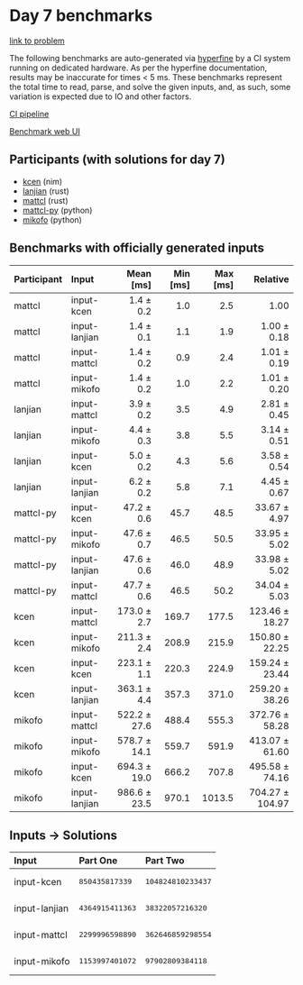 # Day 7 benchmarks

[link to problem](https://adventofcode.com/2024/day/7)

The following benchmarks are auto-generated via
[hyperfine](https://github.com/sharkdp/hyperfine) by a CI system running on
dedicated hardware. As per the hyperfine documentation, results may be
inaccurate for times < 5 ms. These benchmarks represent the total time to read,
parse, and solve the given inputs, and, as such, some variation is expected due
to IO and other factors.

[CI pipeline](http://ci.papercode.net:8080/teams/main/pipelines/aoc2024)

[Benchmark web UI](https://aoc.ancalagon.black)


## Participants (with solutions for day 7)

- [kcen](https://github.com/kcen/aoc2024) (nim)
- [lanjian](https://github.com/lanjian/aoc-2024) (rust)
- [mattcl](https://github.com/mattcl/aoc2024) (rust)
- [mattcl-py](https://github.com/mattcl/aoc2024-py) (python)
- [mikofo](https://github.com/mikofo/aoc2024) (python)


## Benchmarks with officially generated inputs

| Participant | Input | Mean [ms] | Min [ms] | Max [ms] | Relative |
|:---|:---|---:|---:|---:|---:|
| mattcl | input-kcen | 1.4 ± 0.2 | 1.0 | 2.5 | 1.00 |
| mattcl | input-lanjian | 1.4 ± 0.1 | 1.1 | 1.9 | 1.00 ± 0.18 |
| mattcl | input-mattcl | 1.4 ± 0.2 | 0.9 | 2.4 | 1.01 ± 0.19 |
| mattcl | input-mikofo | 1.4 ± 0.2 | 1.0 | 2.2 | 1.01 ± 0.20 |
| lanjian | input-mattcl | 3.9 ± 0.2 | 3.5 | 4.9 | 2.81 ± 0.45 |
| lanjian | input-mikofo | 4.4 ± 0.3 | 3.8 | 5.5 | 3.14 ± 0.51 |
| lanjian | input-kcen | 5.0 ± 0.2 | 4.3 | 5.6 | 3.58 ± 0.54 |
| lanjian | input-lanjian | 6.2 ± 0.2 | 5.8 | 7.1 | 4.45 ± 0.67 |
| mattcl-py | input-kcen | 47.2 ± 0.6 | 45.7 | 48.5 | 33.67 ± 4.97 |
| mattcl-py | input-mikofo | 47.6 ± 0.7 | 46.5 | 50.5 | 33.95 ± 5.02 |
| mattcl-py | input-lanjian | 47.6 ± 0.6 | 46.0 | 48.9 | 33.98 ± 5.02 |
| mattcl-py | input-mattcl | 47.7 ± 0.6 | 46.5 | 50.2 | 34.04 ± 5.03 |
| kcen | input-mattcl | 173.0 ± 2.7 | 169.7 | 177.5 | 123.46 ± 18.27 |
| kcen | input-mikofo | 211.3 ± 2.4 | 208.9 | 215.9 | 150.80 ± 22.25 |
| kcen | input-kcen | 223.1 ± 1.1 | 220.3 | 224.9 | 159.24 ± 23.44 |
| kcen | input-lanjian | 363.1 ± 4.4 | 357.3 | 371.0 | 259.20 ± 38.26 |
| mikofo | input-mattcl | 522.2 ± 27.6 | 488.4 | 555.3 | 372.76 ± 58.28 |
| mikofo | input-mikofo | 578.7 ± 14.1 | 559.7 | 591.9 | 413.07 ± 61.60 |
| mikofo | input-kcen | 694.3 ± 19.0 | 666.2 | 707.8 | 495.58 ± 74.16 |
| mikofo | input-lanjian | 986.6 ± 23.5 | 970.1 | 1013.5 | 704.27 ± 104.97 |


## Inputs -> Solutions

| Input | Part One | Part Two |
|:---|:---|:---|
|input-kcen|<pre>850435817339</pre>|<pre>104824810233437</pre>|
|input-lanjian|<pre>4364915411363</pre>|<pre>38322057216320</pre>|
|input-mattcl|<pre>2299996598890</pre>|<pre>362646859298554</pre>|
|input-mikofo|<pre>1153997401072</pre>|<pre>97902809384118</pre>|